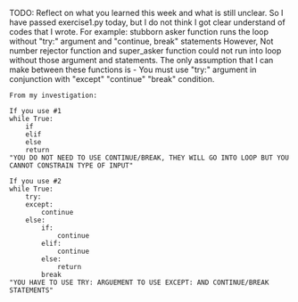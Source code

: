 TODO: Reflect on what you learned this week and what is still unclear.
So I have passed exercise1.py today, but I do not think I got clear understand of codes that I wrote.
    For example: stubborn asker function runs the loop without "try:" argument and "continue, break" statements
    However, Not number rejector function and super_asker function could not run into loop without those argument and statements.
    The only assumption that I can make between these functions is -
    You must use "try:" argument in conjunction with "except" "continue" "break" condition.

    From my investigation:
    
    If you use #1
    while True:
        if
        elif
        else
        return
    "YOU DO NOT NEED TO USE CONTINUE/BREAK, THEY WILL GO INTO LOOP BUT YOU CANNOT CONSTRAIN TYPE OF INPUT"

    If you use #2
    while True:
        try:
        except:
            continue
        else:
            if:
                continue
            elif:
                continue
            else:
                return
            break
    "YOU HAVE TO USE TRY: ARGUEMENT TO USE EXCEPT: AND CONTINUE/BREAK STATEMENTS"
